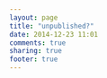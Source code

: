 ```yaml
---
layout: page
title: "unpublished?"
date: 2014-12-23 11:01
comments: true
sharing: true
footer: true
---
```

